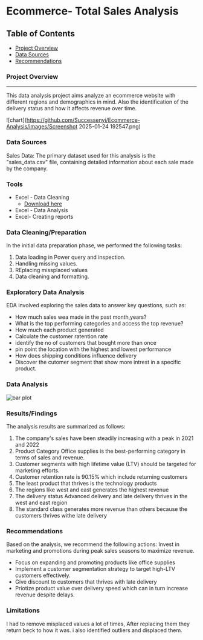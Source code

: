 # Ecommerce- Total Sales Analysis


## Table of Contents

- [Project Overview](#project-overview)
- [Data Sources](#data-sources)
- [Recommendations](#recommendations)

### Project Overview
---

This data analysis project aims analyze an ecommerce website with different regions and demographics in mind. Also the identification of the delivery status and how it affects revenue over time.

![chart](https://github.com/Successenyi/Ecommerce-Analysis/images/Screenshot 2025-01-24 192547.png)


### Data Sources

Sales Data: The primary dataset used for this analysis is the "sales_data.csv" file, containing detailed information about each sale made by the company.

### Tools

- Excel - Data Cleaning
  - [Download here](https://microsoft.com)
- Excel - Data Analysis
- Excel- Creating reports


### Data Cleaning/Preparation

In the initial data preparation phase, we performed the following tasks:
1. Data loading in Power query and inspection.
2. Handling missing values.
3. REplacing missplaced values
4. Data cleaning and formatting.

### Exploratory Data Analysis

EDA involved exploring the sales data to answer key questions, such as:

- How much sales wea made in the past month,years?
- What is the top performing categories and access the top revenue?
- How much each product generated
- Calculate the customer ratention rate
- identify the no of customers that bought more than once
- pin point the location with the highest and lowest performance
- How does shipping conditions influence delivery
- Discover the cutomer segment that show more intrest in a specific product.
 
### Data Analysis
![bar plot](https://github.com/Irene-arch/Documenting_Example/assets/56026296/5ebedeb8-65e4-4f09-a2a5-0699119f5ff7)

### Results/Findings

The analysis results are summarized as follows:
1. The company's sales have been steadily increasing with a peak in 2021 and 2022
2. Product Category Office supplies is the best-performing category in terms of sales and revenue.
3. Customer segments with high lifetime value (LTV) should be targeted for marketing efforts.
4. Customer retention rate is 90.15% which include returning customers
5. The least product that thrives is the technology products
6. The regions like west and east generates the highest revenue
7. The delivery status Advanced delivery and late delivery thrives in the west and east region
8. The standard class generates more revenue than others because the customers thrives withe late delivery

### Recommendations

Based on the analysis, we recommend the following actions: Invest in marketing and promotions during peak sales seasons to maximize revenue.
- Focus on expanding and promoting products like office supplies
- Implement a customer segmentation strategy to target high-LTV customers effectively.
- Give discount to customers that thrives with late delivery
- Priotize product value over delivery speed which can in turn increase revenue despite delays.

### Limitations

I had to remove misplaced values a lot of times, After replacing them they return beck to how it was. i also identified outliers and displaced them.
